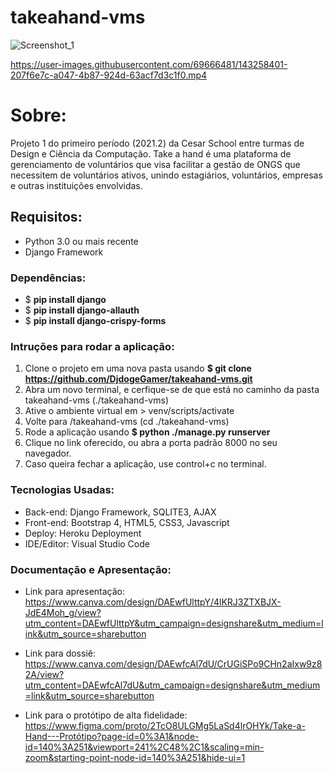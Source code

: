 # takeahand-vms

![Screenshot_1](https://user-images.githubusercontent.com/69666481/143174478-1bfb903f-b63a-4b19-9734-c40584ecc82d.png)


https://user-images.githubusercontent.com/69666481/143258401-207f6e7c-a047-4b87-924d-63acf7d3c1f0.mp4


# Sobre:
Projeto 1 do primeiro período (2021.2) da Cesar School entre turmas de Design e Ciência da Computação. Take a hand é uma plataforma de gerenciamento de voluntários que visa facilitar a gestão de ONGS que necessitem de voluntários ativos, unindo estagiários, voluntários, empresas e outras instituições envolvidas.

## Requisitos:
* Python 3.0 ou mais recente
* Django Framework

### Dependências:
* $ **pip install django**
* $ **pip install django-allauth**
* $ **pip install django-crispy-forms**

### Intruções para rodar a aplicação:
1. Clone o projeto em uma nova pasta usando **$ git clone https://github.com/DjdogeGamer/takeahand-vms.git**
2. Abra um novo terminal, e cerfique-se de que está no caminho da pasta takeahand-vms (./takeahand-vms)
3. Ative o ambiente virtual em > venv/scripts/activate
4. Volte para /takeahand-vms (cd ./takeahand-vms)
5. Rode a aplicação usando **$ python ./manage.py runserver**
6. Clique no link oferecido, ou abra a porta padrão 8000 no seu navegador.
7. Caso queira fechar a aplicação, use control+c no terminal.

### Tecnologias Usadas:
* Back-end: Django Framework, SQLITE3, AJAX
* Front-end: Bootstrap 4, HTML5, CSS3, Javascript
* Deploy: Heroku Deployment
* IDE/Editor: Visual Studio Code

### Documentação e Apresentação:

* Link para apresentação: https://www.canva.com/design/DAEwfUlttpY/4lKRJ3ZTXBJX-JdE4Moh_g/view?utm_content=DAEwfUlttpY&utm_campaign=designshare&utm_medium=link&utm_source=sharebutton

* Link para dossiê: https://www.canva.com/design/DAEwfcAl7dU/CrUGiSPo9CHn2aIxw9z82A/view?utm_content=DAEwfcAl7dU&utm_campaign=designshare&utm_medium=link&utm_source=sharebutton

* Link para o protótipo de alta fidelidade: https://www.figma.com/proto/2TcO8ULGMg5LaSd4lrOHYk/Take-a-Hand---Protótipo?page-id=0%3A1&node-id=140%3A251&viewport=241%2C48%2C1&scaling=min-zoom&starting-point-node-id=140%3A251&hide-ui=1
